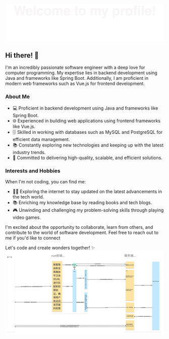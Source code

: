 ![Alt Text](https://raw.githubusercontent.com/52Doraemon/52Doraemon/f0458dc351d9d5c82b81cccd493dc5cf68e52996/images/welcome.svg)
## Hi there! 👋

I'm an incredibly passionate software engineer with a deep love for computer programming. My expertise lies in backend development using Java and frameworks like Spring Boot. Additionally, I am proficient in modern web frameworks such as Vue.js for frontend development.

### About Me

- 💻 Proficient in backend development using Java and frameworks like Spring Boot.
- 🌐 Experienced in building web applications using frontend frameworks like Vue.js.
- 🗄️ Skilled in working with databases such as MySQL and PostgreSQL for efficient data management.
- 📚 Constantly exploring new technologies and keeping up with the latest industry trends.
- 🚀 Committed to delivering high-quality, scalable, and efficient solutions.

### Interests and Hobbies

When I'm not coding, you can find me:

- 🏄‍♀️ Exploring the internet to stay updated on the latest advancements in the tech world.
- 📚 Enriching my knowledge base by reading books and tech blogs.
- 🎮 Unwinding and challenging my problem-solving skills through playing video games.

I'm excited about the opportunity to collaborate, learn from others, and contribute to the world of software development. Feel free to reach out to me if you'd like to connect

Let's code and create wonders together! ✨
![Alt Text](https://raw.githubusercontent.com/52Doraemon/52Doraemon/806b9b59046d35c1b3f5a417494bb2cc736a0769/images/project-quick-start-workflow-diagram.svg)
